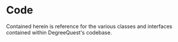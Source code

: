 # Code

Contained herein is reference for the various classes and interfaces contained within DegreeQuest's codebase.
<!--'></!-->


